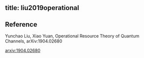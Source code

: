 title: liu2019operational 
---

## Reference

Yunchao Liu, Xiao Yuan, Operational Resource Theory of Quantum Channels, arXiv:1904.02680


[arxiv:1904.02680](https://arxiv.org/abs/1904.02680)

